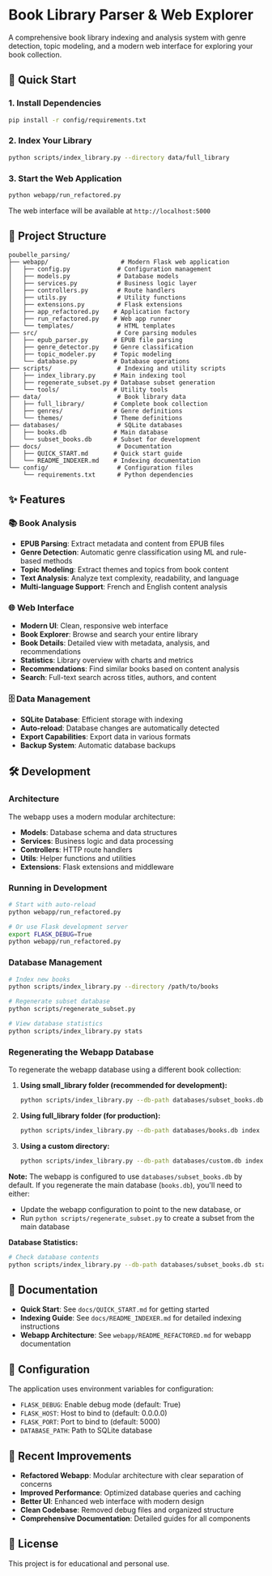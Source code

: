 # Book Library Parser & Web Explorer

A comprehensive book library indexing and analysis system with genre detection, topic modeling, and a modern web interface for exploring your book collection.

## 🚀 Quick Start

### 1. Install Dependencies
```bash
pip install -r config/requirements.txt
```

### 2. Index Your Library
```bash
python scripts/index_library.py --directory data/full_library
```

### 3. Start the Web Application
```bash
python webapp/run_refactored.py
```

The web interface will be available at `http://localhost:5000`

## 📁 Project Structure

```
poubelle_parsing/
├── webapp/                    # Modern Flask web application
│   ├── config.py             # Configuration management
│   ├── models.py             # Database models
│   ├── services.py           # Business logic layer
│   ├── controllers.py        # Route handlers
│   ├── utils.py              # Utility functions
│   ├── extensions.py         # Flask extensions
│   ├── app_refactored.py    # Application factory
│   ├── run_refactored.py    # Web app runner
│   └── templates/            # HTML templates
├── src/                      # Core parsing modules
│   ├── epub_parser.py       # EPUB file parsing
│   ├── genre_detector.py    # Genre classification
│   ├── topic_modeler.py     # Topic modeling
│   └── database.py          # Database operations
├── scripts/                  # Indexing and utility scripts
│   ├── index_library.py     # Main indexing tool
│   ├── regenerate_subset.py # Database subset generation
│   └── tools/               # Utility tools
├── data/                     # Book library data
│   ├── full_library/        # Complete book collection
│   ├── genres/              # Genre definitions
│   └── themes/              # Theme definitions
├── databases/                # SQLite databases
│   ├── books.db             # Main database
│   └── subset_books.db      # Subset for development
├── docs/                     # Documentation
│   ├── QUICK_START.md       # Quick start guide
│   └── README_INDEXER.md    # Indexing documentation
└── config/                   # Configuration files
    └── requirements.txt      # Python dependencies
```

## ✨ Features

### 📚 Book Analysis
- **EPUB Parsing**: Extract metadata and content from EPUB files
- **Genre Detection**: Automatic genre classification using ML and rule-based methods
- **Topic Modeling**: Extract themes and topics from book content
- **Text Analysis**: Analyze text complexity, readability, and language
- **Multi-language Support**: French and English content analysis

### 🌐 Web Interface
- **Modern UI**: Clean, responsive web interface
- **Book Explorer**: Browse and search your entire library
- **Book Details**: Detailed view with metadata, analysis, and recommendations
- **Statistics**: Library overview with charts and metrics
- **Recommendations**: Find similar books based on content analysis
- **Search**: Full-text search across titles, authors, and content

### 🗄️ Data Management
- **SQLite Database**: Efficient storage with indexing
- **Auto-reload**: Database changes are automatically detected
- **Export Capabilities**: Export data in various formats
- **Backup System**: Automatic database backups

## 🛠️ Development

### Architecture
The webapp uses a modern modular architecture:
- **Models**: Database schema and data structures
- **Services**: Business logic and data processing
- **Controllers**: HTTP route handlers
- **Utils**: Helper functions and utilities
- **Extensions**: Flask extensions and middleware

### Running in Development
```bash
# Start with auto-reload
python webapp/run_refactored.py

# Or use Flask development server
export FLASK_DEBUG=True
python webapp/run_refactored.py
```

### Database Management
```bash
# Index new books
python scripts/index_library.py --directory /path/to/books

# Regenerate subset database
python scripts/regenerate_subset.py

# View database statistics
python scripts/index_library.py stats
```

### Regenerating the Webapp Database

To regenerate the webapp database using a different book collection:

1. **Using small_library folder (recommended for development):**
   ```bash
   python scripts/index_library.py --db-path databases/subset_books.db index "data/small_library"
   ```

2. **Using full_library folder (for production):**
   ```bash
   python scripts/index_library.py --db-path databases/books.db index "data/full_library"
   ```

3. **Using a custom directory:**
   ```bash
   python scripts/index_library.py --db-path databases/custom.db index "/path/to/your/books"
   ```

**Note:** The webapp is configured to use `databases/subset_books.db` by default. If you regenerate the main database (`books.db`), you'll need to either:
- Update the webapp configuration to point to the new database, or
- Run `python scripts/regenerate_subset.py` to create a subset from the main database

**Database Statistics:**
```bash
# Check database contents
python scripts/index_library.py --db-path databases/subset_books.db stats
```

## 📖 Documentation

- **Quick Start**: See `docs/QUICK_START.md` for getting started
- **Indexing Guide**: See `docs/README_INDEXER.md` for detailed indexing instructions
- **Webapp Architecture**: See `webapp/README_REFACTORED.md` for webapp documentation

## 🔧 Configuration

The application uses environment variables for configuration:
- `FLASK_DEBUG`: Enable debug mode (default: True)
- `FLASK_HOST`: Host to bind to (default: 0.0.0.0)
- `FLASK_PORT`: Port to bind to (default: 5000)
- `DATABASE_PATH`: Path to SQLite database

## 🎯 Recent Improvements

- **Refactored Webapp**: Modular architecture with clear separation of concerns
- **Improved Performance**: Optimized database queries and caching
- **Better UI**: Enhanced web interface with modern design
- **Clean Codebase**: Removed debug files and organized structure
- **Comprehensive Documentation**: Detailed guides for all components

## 📄 License

This project is for educational and personal use.
